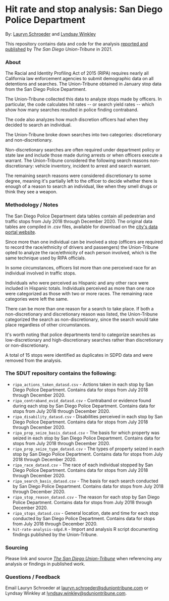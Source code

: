 # Hit rate and stop analysis: San Diego Police Department
By: [Lauryn Schroeder](https://www.sandiegouniontribune.com/sdut-lauryn-schroeder-staff.html) and [Lyndsay Winkley](https://www.sandiegouniontribune.com/sdut-lyndsay-winkley-staff.html)

This repository contains data and code for the analysis [reported and published](https://www.sandiegouniontribune.com/news/watchdog/story/2021-03-28/the-color-of-authority-san-diego-police-sheriffs-deputies-disproportionately-target-minorities-data-show) by *The San Diego Union-Tribune* in 2021.

### About

The Racial and Identity Profiling Act of 2015 (RIPA) requires nearly all California law enforcement agencies to submit demographic data on all detentions and searches. The Union-Tribune obtained in January stop data from the San Diego Police Department.

The Union-Tribune collected this data to analyze stops made by officers. In particular, the code calculates hit rates -- or search yield rates -- which show how many searches resulted in police finding contraband.

The code also analyzes how much discretion officers had when they decided to search an individual. 

The Union-Tribune broke down searches into two categories: discretionary and non-discretionary. 

Non-discretionary searches are often required under department policy or state law and include those made during arrests or when officers execute a warrant. The Union-Tribune considered the following search reasons non-discretionary: vehicle inventory, incident to arrest and search warrant. 

The remaining search reasons were considered discretionary to some degree, meaning it's partially left to the officer to decide whether there is enough of a reason to search an individual, like when they smell drugs or think they see a weapon. 

### Methodology / Notes

The San Diego Police Department data tables contain all pedestrian and traffic stops from July 2018 through December 2020. The original data tables are compiled in .csv files, available for download on the [city's data portal website](https://data.sandiego.gov/datasets/police-ripa-stops/).

Since more than one individual can be involved a stop (officers are required to record the race/ethnicity of drivers and passengers) the Union-Tribune opted to analyze the race/ethnicity of each person involved, which is the same technique used by RIPA officials.

In some circumstances, officers list more than one perceived race for an individual involved in traffic stops. 

Individuals who were perceived as Hispanic and any other race were included in Hispanic totals. Individuals perceived as more than one race were categorized as those with two or more races. The remaining race categories were left the same.

There can be more than one reason for a search to take place. If both a non-discretionary and discretionary reason was listed, the Union-Tribune categorized the search as non-discretionary, since the search would take place regardless of other circumstances.

It's worth noting that police departments tend to categorize searches as low-discretionary and high-discretionary searches rather than discretionary or non-discretionary. 

A total of 15 stops were identified as duplicates in SDPD data and were removed from the analysis.

### The SDUT repository contains the following:

- `ripa_actions_taken_datasd.csv` - Actions taken in each stop by San Diego Police Department. Contains data for stops from July 2018 through December 2020.
- `ripa_contraband_evid_datasd.csv` - Contraband or evidence found during each stop by San Diego Police Department. Contains data for stops from July 2018 through December 2020.
- `ripa_disability_datasd.csv` - Disabilities perceived in each stop by San Diego Police Department. Contains data for stops from July 2018 through December 2020.
- `ripa_prop_seize_basis_datasd.csv` - The basis for which property was seized in each stop by San Diego Police Department. Contains data for stops from July 2018 through December 2020.
- `ripa_prop_seize_type_datasd.csv` - The types of property seized in each stop by San Diego Police Department. Contains data for stops from July 2018 through December 2020.
- `ripa_race_datasd.csv` - The race of each individual stopped by San Diego Police Department. Contains data for stops from July 2018 through December 2020.
- `ripa_search_basis_datasd.csv` - The basis for each search conducted by San Diego Police Department. Contains data for stops from July 2018 through December 2020.
- `ripa_stop_reason_datasd.csv` - The reason for each stop by San Diego Police Department. Contains data for stops from July 2018 through December 2020.
- `ripa_stops_datasd.csv` - General location, date and time for each stop conducted by San Diego Police Department. Contains data for stops from July 2018 through December 2020.
- `hit-rate-analysis-sdpd.R` - Import and analysis R script documenting findings published by the Union-Tribune.

### Sourcing
Please link and source [*The San Diego Union-Tribune*](https://www.sandiegouniontribune.com/) when referencing any analysis or findings in published work.

### Questions / Feedback

Email Lauryn Schroeder at [lauryn.schroeder@sduniontribune.com](mailto:lauryn.schroeder@sduniontribune.com) or Lyndsay Winkley at [lyndsay.winkley@sduniontribune.com](mailto:lyndsay.winkley@sduniontribune.com).
